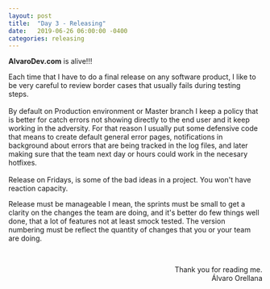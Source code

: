 ```yaml
---
layout: post
title:  "Day 3 - Releasing"
date:   2019-06-26 06:00:00 -0400
categories: releasing
---
```


<p>
<b>AlvaroDev.com</b> is alive!!!
</p>

Each time that I have to do a final release on any software product, I like to be very careful to review border cases that usually fails during testing steps. <br><br>
By default on Production environment or Master branch I keep a policy that is better for catch errors not showing directly to the end user and it keep working in the adversity. For that reason I usually put some defensive code that means to create default general error pages, notifications in background about errors that are being tracked in the log files, and later making sure that the team next day or hours could work in the necesary hotfixes.
<br/><br/>
Release on Fridays, is some of the bad ideas in a project. You won't have reaction capacity.<br/>

Release must be manageable I mean, the sprints must be small to get a clarity on the changes the team are doing, and it's better do few things well done, that a lot of features not at least smock tested. The version numbering must be reflect the quantity of changes that you or your team are doing.

<br/>
<p style="text-align: right">
Thank you for reading me.<br>
&Aacute;lvaro Orellana
</p>


